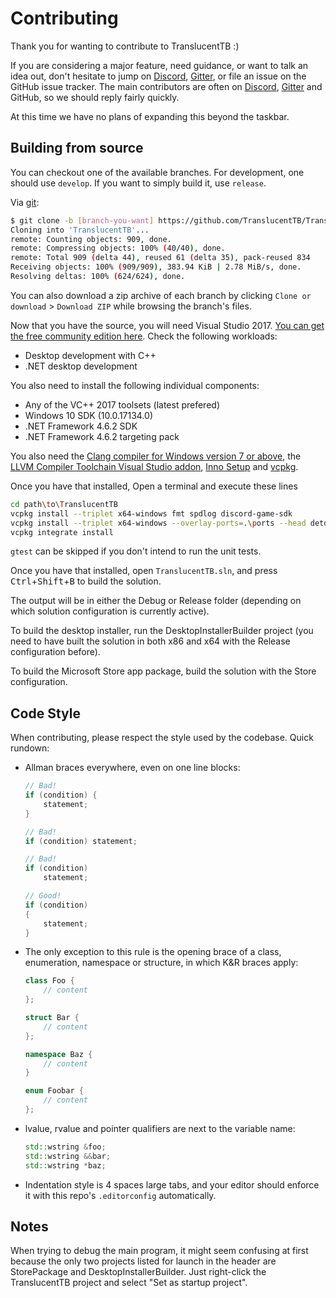 # Contributing

Thank you for wanting to contribute to TranslucentTB :)

If you are considering a major feature, need guidance, or want to talk an idea out, don't hesitate to jump on [Discord], [Gitter], or file an issue on the GitHub issue tracker. The main contributors are often on [Discord], [Gitter] and GitHub, so we should reply fairly quickly.

At this time we have no plans of expanding this beyond the taskbar.

## Building from source
<!-- TODO: needs update -->

You can checkout one of the available branches. For development, one should use `develop`. If you want to simply build it, use `release`.

Via [git](https://git-scm.com):

```sh
$ git clone -b [branch-you-want] https://github.com/TranslucentTB/TranslucentTB
Cloning into 'TranslucentTB'...
remote: Counting objects: 909, done.
remote: Compressing objects: 100% (40/40), done.
remote: Total 909 (delta 44), reused 61 (delta 35), pack-reused 834
Receiving objects: 100% (909/909), 383.94 KiB | 2.78 MiB/s, done.
Resolving deltas: 100% (624/624), done.
```

You can also download a zip archive of each branch by clicking `Clone or download` > `Download ZIP` while browsing the branch's files.

Now that you have the source, you will need Visual Studio 2017. [You can get the free community edition here](https://www.visualstudio.com/vs/community/).
Check the following workloads:

- Desktop development with C++
- .NET desktop development

You also need to install the following individual components:

- Any of the VC++ 2017 toolsets (latest prefered)
- Windows 10 SDK (10.0.17134.0)
- .NET Framework 4.6.2 SDK
- .NET Framework 4.6.2 targeting pack

You also need the [Clang compiler for Windows version 7 or above](http://releases.llvm.org/download.html), the [LLVM Compiler Toolchain Visual Studio addon](https://marketplace.visualstudio.com/items?itemName=LLVMExtensions.llvm-toolchain), [Inno Setup](http://jrsoftware.org/isdl.php) and [vcpkg](https://github.com/microsoft/vcpkg).

Once you have that installed, Open a terminal and execute these lines
```sh
cd path\to\TranslucentTB
vcpkg install --triplet x64-windows fmt spdlog discord-game-sdk
vcpkg install --triplet x64-windows --overlay-ports=.\ports --head detours gtest member-thunk rapidjson wil
vcpkg integrate install
```
`gtest` can be skipped if you don't intend to run the unit tests.

<!-- markdownlint-disable MD033 -->
Once you have that installed, open `TranslucentTB.sln`, and press <kbd>Ctrl</kbd>+<kbd>Shift</kbd>+<kbd>B</kbd> to build the solution.
<!-- markdownlint-enable MD033 -->

The output will be in either the Debug or Release folder (depending on which solution configuration is currently active).

To build the desktop installer, run the DesktopInstallerBuilder project (you need to have built the solution in both x86 and x64 with the Release configuration before).

To build the Microsoft Store app package, build the solution with the Store configuration.

## Code Style

When contributing, please respect the style used by the codebase. Quick rundown:

- Allman braces everywhere, even on one line blocks:

  ```cpp
  // Bad!
  if (condition) {
      statement;
  }

  // Bad!
  if (condition) statement;

  // Bad!
  if (condition)
      statement;

  // Good!
  if (condition)
  {
      statement;
  }
  ```

- The only exception to this rule is the opening brace of a class, enumeration, namespace or structure, in which K&R braces apply:

  ```cpp
  class Foo {
      // content
  };

  struct Bar {
      // content
  };

  namespace Baz {
      // content
  }

  enum Foobar {
      // content
  };
  ```

- lvalue, rvalue and pointer qualifiers are next to the variable name:

  ```cpp
  std::wstring &foo;
  std::wstring &&bar;
  std::wstring *baz;
  ```

- Indentation style is 4 spaces large tabs, and your editor should enforce it with this repo's `.editorconfig` automatically.

## Notes

When trying to debug the main program, it might seem confusing at first because the only two projects listed for launch in the header are StorePackage and DesktopInstallerBuilder. Just right-click the TranslucentTB project and select "Set as startup project".

[Discord]: https://discord.gg/TranslucentTB
[Gitter]: https://gitter.im/TranslucentTB/Lobby
